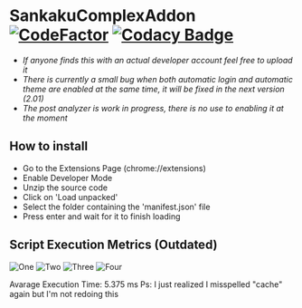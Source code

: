 # SankakuComplexAddon [![CodeFactor](https://www.codefactor.io/repository/github/disrc/sankakucomplexaddon/badge/main)](https://www.codefactor.io/repository/github/disrc/sankakucomplexaddon/overview/main) [![Codacy Badge](https://app.codacy.com/project/badge/Grade/c4f9fe122157426498d7502c792c214c)](https://www.codacy.com/gh/Disrc/SankakuComplexAddon/dashboard?utm_source=github.com&amp;utm_medium=referral&amp;utm_content=Disrc/SankakuComplexAddon&amp;utm_campaign=Badge_Grade)

- *If anyone finds this with an actual developer account feel free to upload it*
- *There is currently a small bug when both automatic login and automatic theme are enabled at the same time, it will be fixed in the next version (2.01)*
- *The post analyzer is work in progress, there is no use to enabling it at the moment*

## How to install

- Go to the Extensions Page (chrome://extensions)
- Enable Developer Mode
- Unzip the source code
- Click on 'Load unpacked'
- Select the folder containing the 'manifest.json' file
- Press enter and wait for it to finish loading

## Script Execution Metrics (Outdated)

![One](https://user-images.githubusercontent.com/89601602/131110623-f9bed3c5-f3f0-478c-b32d-1efca3a2506c.PNG)
![Two](https://user-images.githubusercontent.com/89601602/131110627-ce340184-93c9-457e-b8f2-9507d04a94cd.PNG)
![Three](https://user-images.githubusercontent.com/89601602/131110725-1b550e0b-6e6e-49a0-8939-b50e835a0936.PNG)
![Four](https://user-images.githubusercontent.com/89601602/131110625-0162f2d8-40a8-4105-b1d3-0774474a1504.PNG)

Avarage Execution Time: 5.375 ms
Ps: I just realized I misspelled "cache" again but I'm not redoing this
